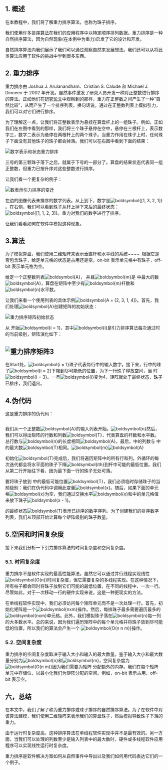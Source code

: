 ## 1. 概述

在本教程中，我们将了解重力排序算法，也称为珠子排序。

我们使用许多[排序算法](https://www.baeldung.com/cs/choose-sorting-algorithm)在我们的应用程序中以特定顺序排列数据。重力排序是一种自然排序算法，因为自然现象(在本例中为重力)启发了它的设计和开发。

自然排序算法向我们展示了我们可以通过观察自然来发展想法。我们还可以从将此类算法应用于软件的挑战中学到很多东西。

## 2. 重力排序

重力排序由 Joshua J. Arulanandham、Cristian S. Calude 和 Michael J. Dinneen 于 2002 年开发。自然事件激发了研究人员开发一种对正整数进行排序的算法。正如他们在[研究论文](https://www.researchgate.net/publication/37987842_Bead--Sort_A_Natural_Sorting_Algorithm)中观察到的那样，重力在正整数之间产生了一种“自然比较”，从而产生了一个排序列表。换句话说，通过在正整数列表上模拟引力，我们可以对它们进行排序。

为了理解这一点，让我们将正整数表示为悬挂在算盘杆上的一组珠子。例如，正如我们在左图中看到的那样，我们将三个珠子悬停在空中，悬停在三根杆上，表示数字三，数字二表示为悬停在两根杆上的两个珠子。当重力作用在珠子上时，任何珠子下面没有其他珠子的珠子都会掉落。我们可以在右图中看到下面的结果：

![数字表示和状态重力排序](https://www.baeldung.com/wp-content/uploads/sites/4/2022/10/Number-Representation-and-State-Gravity-Sort.png)

三号的第三颗珠子落下之后，就属于下号的一部分了。算盘的结果状态代表同一组正整数，但重力已按升序对这些整数进行排序。

让我们看一个更复杂的例子：

![数表示引力排序的变迁](https://www.baeldung.com/wp-content/uploads/sites/4/2022/10/Transition-of-Number-Representation-Gravity-Sort.png)

左边的图像代表未排序的数字列表。从上到下，数字是![boldsymbol{[1, 3, 2, 1]}](https://www.baeldung.com/wp-content/ql-cache/quicklatex.com-9405c947db14a571d4cbc8b771982240_l3.svg)。在右侧，我们可以看到珠子从杆上掉下来后的最终状态：![boldsymbol{[1, 1, 2, 3]}](https://www.baeldung.com/wp-content/ql-cache/quicklatex.com-96ea2855a6cc3f94f6afdd3318fc0092_l3.svg)。重力对我们的数字进行了排序。

让我们看看如何在软件中模拟这种现象。

## 3.算法

为了模拟算盘，我们使用二维矩阵来表示垂直杆和水平线的系统~~~~. 根据它是否包含珠子，给定单元格的状态是占用还是空。on-bit 表示单元格中有珠子，off-bit 表示单元格为空。

给定一个正整数列表![boldsymbol{A}](https://www.baeldung.com/wp-content/ql-cache/quicklatex.com-ae85a3871b19aeca87c0e0698b401d55_l3.svg)， 并且![boldsymbol{m}](https://www.baeldung.com/wp-content/ql-cache/quicklatex.com-b1f2a6ce827480d5b29d247e3109ad27_l3.svg)是 中最大的数![boldsymbol{A}](https://www.baeldung.com/wp-content/ql-cache/quicklatex.com-ae85a3871b19aeca87c0e0698b401d55_l3.svg)，算盘在矩阵中至少有![boldsymbol{m}](https://www.baeldung.com/wp-content/ql-cache/quicklatex.com-b1f2a6ce827480d5b29d247e3109ad27_l3.svg)杆数和![boldsymbol{n}](https://www.baeldung.com/wp-content/ql-cache/quicklatex.com-33807c51cda3a8b6397f854effb8c2d3_l3.svg)水平数。

让我们来看一个使用列表的具体示例![boldsymbol{A = [2, 3, 1, 4]}](https://www.baeldung.com/wp-content/ql-cache/quicklatex.com-9e762feac518a1bda2663b20c8f4b547_l3.svg)。首先，我们处理![boldsymbol{A}](https://www.baeldung.com/wp-content/ql-cache/quicklatex.com-ae85a3871b19aeca87c0e0698b401d55_l3.svg)创建矩阵的初始状态：

![重力排序矩阵初始状态](https://www.baeldung.com/wp-content/uploads/sites/4/2022/10/Gravity-Sort-Matrix-Initial-State.png)

从 开始![boldsymbol{i = 1}](https://www.baeldung.com/wp-content/ql-cache/quicklatex.com-71bd0f06eecf880f10ea5b4651f514b7_l3.svg)，其中![boldsymbol{i}](https://www.baeldung.com/wp-content/ql-cache/quicklatex.com-879a961f3662ed2933917d5e76281cd1_l3.svg)是引力排序算法每次通过时的当前级别，矩阵演化如下：

## ![重力排序矩阵3](https://www.baeldung.com/wp-content/uploads/sites/4/2022/10/Gravity-Sort-Matrix-3.png)

在Start处，![boldsymbol{i = 1}](https://www.baeldung.com/wp-content/ql-cache/quicklatex.com-71bd0f06eecf880f10ea5b4651f514b7_l3.svg)珠子代表每行中的输入数字。接下来，行中的珠子![boldsymbol{i = 2}](https://www.baeldung.com/wp-content/ql-cache/quicklatex.com-895be103d2195946b05dc150e4672e3a_l3.svg)下降到尽可能低的位置，为下一行珠子释放空间，当 时![boldsymbol{i = 3}](https://www.baeldung.com/wp-content/ql-cache/quicklatex.com-a273751678441e07938f0421a7de8bb5_l3.svg)。一旦![boldsymbol{i}](https://www.baeldung.com/wp-content/ql-cache/quicklatex.com-879a961f3662ed2933917d5e76281cd1_l3.svg)变为4，矩阵就处于最终状态，珠子已排序，我们退出。

## 4.伪代码

这是重力排序的伪代码：

```

```

我们从一个正整数![boldsymbol{A}](https://www.baeldung.com/wp-content/ql-cache/quicklatex.com-ae85a3871b19aeca87c0e0698b401d55_l3.svg)的输入列表开始。![boldsymbol{n}](https://www.baeldung.com/wp-content/ql-cache/quicklatex.com-33807c51cda3a8b6397f854effb8c2d3_l3.svg)然后，我们可以得出矩阵的行数和列数![boldsymbol{T}](https://www.baeldung.com/wp-content/ql-cache/quicklatex.com-fbcae03f402c2c0940ea864259c08718_l3.svg)，代表算盘的杆数和水平数。总行数与![boldsymbol{n}](https://www.baeldung.com/wp-content/ql-cache/quicklatex.com-33807c51cda3a8b6397f854effb8c2d3_l3.svg)的长度相同![boldsymbol{A}](https://www.baeldung.com/wp-content/ql-cache/quicklatex.com-ae85a3871b19aeca87c0e0698b401d55_l3.svg)。最后，中的列数与 中的最大数![boldsymbol{T}](https://www.baeldung.com/wp-content/ql-cache/quicklatex.com-fbcae03f402c2c0940ea864259c08718_l3.svg)相同。![boldsymbol{m}](https://www.baeldung.com/wp-content/ql-cache/quicklatex.com-b1f2a6ce827480d5b29d247e3109ad27_l3.svg)![boldsymbol{A}](https://www.baeldung.com/wp-content/ql-cache/quicklatex.com-ae85a3871b19aeca87c0e0698b401d55_l3.svg)

初始化![boldsymbol{T}](https://www.baeldung.com/wp-content/ql-cache/quicklatex.com-fbcae03f402c2c0940ea864259c08718_l3.svg)完成后，我们将遍历矩阵中的所有行和列。外循环的每次迭代都会将水平面的珠子下降![boldsymbol{ith}](https://www.baeldung.com/wp-content/ql-cache/quicklatex.com-693fc8c14aa9d13183a8766f111db3b1_l3.svg)到杆中可能的最低位置。我们从第二行开始往下看，因为最下面一行的珠子无处可落。

要将珠子放到 中的最低可能位置![boldsymbol{T}](https://www.baeldung.com/wp-content/ql-cache/quicklatex.com-fbcae03f402c2c0940ea864259c08718_l3.svg)，我们必须临时存储珠子的当前级别：我们在伪代码中调用此变量![boldsymbol{x}](https://www.baeldung.com/wp-content/ql-cache/quicklatex.com-21833b2bb8c2e34527bba67bec119dc4_l3.svg)。随后，如果下面的单元格![boldsymbol{x}](https://www.baeldung.com/wp-content/ql-cache/quicklatex.com-21833b2bb8c2e34527bba67bec119dc4_l3.svg)为空，我们通过交换水平![boldsymbol{x}](https://www.baeldung.com/wp-content/ql-cache/quicklatex.com-21833b2bb8c2e34527bba67bec119dc4_l3.svg)和中的单元格值来放下珠子![boldsymbol{x - 1}](https://www.baeldung.com/wp-content/ql-cache/quicklatex.com-8fff8a511cbf858c2edcddcf399023d9_l3.svg)。

的最终状态![boldsymbol{T}](https://www.baeldung.com/wp-content/ql-cache/quicklatex.com-fbcae03f402c2c0940ea864259c08718_l3.svg)表示已排序的数字序列。为了创建我们的排序数字列表，我们从顶部开始计算每个矩阵级别的珠子数量。

## 5.空间和时间复杂度

接下来我们分析一下引力排序算法的时间复杂度和空间复杂度。

### 5.1. 时间复杂度

重力排序不是软件实现的最高性能算法。虽然它可以通过并行线程实现线性![boldsymbol{O(n)}](https://www.baeldung.com/wp-content/ql-cache/quicklatex.com-a284b3d3da9fd25bc7f2dc85bff3fe66_l3.svg)时间复杂度，但它需要复杂的多线程实现。在这种情况下，所有柱子都会同时将珠子放到它们可能的最低位置，在不同的线程中，一次一行。尽管如此，对于一次移动一行的硬件实现来说，这是一种更现实的方法。

在单线程软件实现中，我们必须访问每个矩阵单元而不是一次处理一行。首先，初始化矩阵是一个![boldsymbol{nxm}](https://www.baeldung.com/wp-content/ql-cache/quicklatex.com-8817d9752301ec358af5d6e62d1abd11_l3.svg)操作。然后，每排珠子最多需要遍历最多的![boldsymbol{nxm}](https://www.baeldung.com/wp-content/ql-cache/quicklatex.com-8817d9752301ec358af5d6e62d1abd11_l3.svg)单元格。此外，我们模拟珠子落在![boldsymbol{n}](https://www.baeldung.com/wp-content/ql-cache/quicklatex.com-33807c51cda3a8b6397f854effb8c2d3_l3.svg)每一列的大多数水平。总的来说，因为我们遍历矩阵中的每个单元格并将珠子放到尽可能低的位置，所以我们的算法会产生一个 ![boldsymbol{O(n  n  m)}](https://www.baeldung.com/wp-content/ql-cache/quicklatex.com-514161bf24bf71e6431164bf9b8955c2_l3.svg)操作。

### 5.2. 空间复杂度

重力排序的空间复杂度取决于输入大小和输入的最大数量。鉴于输入大小和最大数量分别为![boldsymbol{n}](https://www.baeldung.com/wp-content/ql-cache/quicklatex.com-33807c51cda3a8b6397f854effb8c2d3_l3.svg)和![boldsymbol{m}](https://www.baeldung.com/wp-content/ql-cache/quicklatex.com-b1f2a6ce827480d5b29d247e3109ad27_l3.svg)，空间复杂度为![boldsymbol{O(n  m)}](https://www.baeldung.com/wp-content/ql-cache/quicklatex.com-0a0553deeb744c5ec16097547ff00b83_l3.svg)因为我们需要为矩阵 分配额外的内存。我们在每个矩阵单元中存储位，以最小化我们为矩阵分配的空间。例如，on-bit 表示占用，off-bit 表示空。

## 六，总结

在本文中，我们了解了称为重力排序或珠子排序的自然排序算法。为了在软件中对该算法建模，我们使用二维矩阵来表示我们的算盘珠子，然后模拟导致珠子下落的重力。

由于运行时复杂度高，这种排序算法在单线程软件实现中并不是最有效的。另一方面，当我们可以处理的列数至少是输入列表中的最大数时，硬件或多线程软件应用程序可以实现线性运行时复杂度。

重力排序是软件解决方案如何从自然事件中导出以及我们如何用代码表达它们的一个例子。